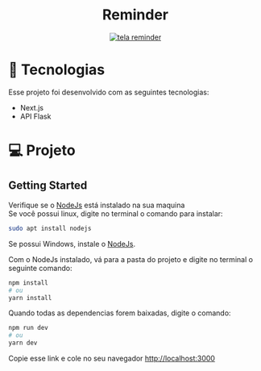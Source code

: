 <h1 align="center"> 
  Reminder
</h1>

<p align="center">
  <a href="https://ibb.co/j8bJ2Nk"><img src="https://i.ibb.co/dfjmqT4/Captura-de-Tela-31.png" alt="tela reminder" border="0"></a>  
</p>




# 🚀 Tecnologias
Esse projeto foi desenvolvido com as seguintes tecnologias:

- Next.js
- API Flask


# 💻 Projeto


## Getting Started
Verifique se o <a href="https://nodejs.org/en/">NodeJs</a> está instalado na sua maquina </br>
Se você possui linux, digite no terminal o comando para instalar:
```bash
sudo apt install nodejs
```
Se possui Windows, instale o <a href="https://nodejs.org/en/">NodeJs</a>.

Com o NodeJs instalado, vá para a pasta do projeto e digite no terminal o seguinte comando:
```bash
npm install
# ou
yarn install
```
Quando todas as dependencias forem baixadas, digite o comando:
```bash
npm run dev
# ou
yarn dev
```

Copie esse link e cole no seu navegador [http://localhost:3000](http://localhost:3000)
